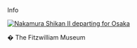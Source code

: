 Info

[![Nakamura Shikan II departing for Osaka](Kunisada_Loan_206_small1.jpg)](KUN/kunisada/Kunisada%20Loan%20206.jpg)



� The Fitzwilliam Museum
